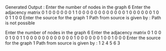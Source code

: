 Generated Output :
Enter the number of nodes in the graph
6
Enter the adjacency matrix
0 1 0 0 0 0
0 0 1 1 0 0 
0 0 0 0 0 0
0 0 0 0 1 0
0 0 0 0 0 1
0 0 1 1 0 0
Enter the source for the graph
1
Path from source is given by : 
Path is not possible

Enter the number of nodes in the graph
6
Enter the adjacency matrix
0 1 0 0 0 1
0 0 1 1 0 0
0 0 0 0 0 0
0 0 0 0 1 0 
0 0 0 0 0 1
0 0 1 0 0 0
Enter the source for the graph
1
Path from source is given by : 
1	2	4	5	6	3	
